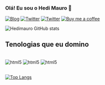 ### Olá! Eu sou o Hedi Mauro 👋

[![Blog](https://img.shields.io/website?label=hedimaurodev.com&style=for-the-badge&url=https://hedimaurodev.com)](https://hedimaurodev.com)
[![Twitter](https://img.shields.io/badge/Twitter-1DA1F2?style=for-the-badge&logo=twitter&logoColor=white)](https://twitter.com/hedimauro)
[![Twitter](https://img.shields.io/badge/LinkedIn-0077B5?style=for-the-badge&logo=linkedin&logoColor=white)](https://www.linkedin.com/in/hedimauro-garcia-a9abb8a4/)
[![Buy me a coffee](https://img.shields.io/badge/Buy_Me_A_Coffee-FFDD00?style=for-the-badge&logo=buy-me-a-coffee&logoColor=black)](https://www.buymeacoffee.com/hedimauro9O)

![Hedimauro GitHub stats](https://github-readme-stats.vercel.app/api?username=hedimauro260&show_icons=true&theme=radical)

## Tenologias que eu domino

<div style="display: inline_block"><br/>
    <img align="center" alt="html5" src="https://img.shields.io/badge/HTML5-E34F26?style=for-the-badge&logo=html5&logoColor=white">
    <img align="center" alt="html5" src="https://img.shields.io/badge/CSS3-1572B6?style=for-the-badge&logo=css3&logoColor=white">
    <img align="center" alt="html5" src="https://img.shields.io/badge/JavaScript-323330?style=for-the-badge&logo=javascript&logoColor=F7DF1E">
</div><br/>

[![Top Langs](https://github-readme-stats.vercel.app/api/top-langs/?username=hedimauro260&layout=compact)](https://github.com/anuraghazra/github-readme-stats)

<!--
**hedimauro260/hedimauro260** is a ✨ _special_ ✨ repository because its `README.md` (this file) appears on your GitHub profile.

Here are some ideas to get you started:

- 🔭 I’m currently working on ...
- 🌱 I’m currently learning ...
- 👯 I’m looking to collaborate on ...
- 🤔 I’m looking for help with ...
- 💬 Ask me about ...
- 📫 How to reach me: ...
- 😄 Pronouns: ...
- ⚡ Fun fact: ...
-->
